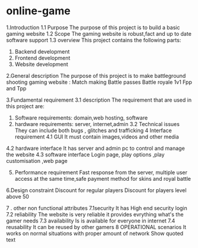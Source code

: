 # online-game
1.Introduction
1.1 Purpose
The purpose of this project is to build a basic gaming website
1.2 Scope
The gaming website is robust,fact and up to date software support
1.3 overview
This project contains the following parts:
1) Backend development
2) Frontend development
3) Website development

2.General description
The purpose of this project is to make battleground shooting gaming website :
Match making
Battle passes
Battle royale
1v1
Fpp and Tpp



3.Fundamental requirement 
3.1 description 
The requirement that are used in this project are:
1) Software requirements: domain,web hosting, software
2) hardware requirements: server, internet,admin 
3.2 Technical issues
They can include both bugs , glitches and trafficking 
4 Interface requirement 
4.1 GUI
It must contain images,videos and other media

4.2 hardware interface
It has server and admin pc to control and manage the website
4.3 software interface 
Login page, play options ,play customisation ,web page

5. Performance requirement 
Fast response from the server, multiple user access at the same time,safe payment method for skins and royal battle 


6.Design constraint
Discount for regular players
Discount for players level above 50

7 . other non functional attributes
7.1security
It has High end security login 
7.2 reliability 
The website is very reliable it provides evrything what's the gamer needs 
7.3 availability 
Is is available for everyone in internet 
7.4 reusability
 It can be reused by other gamers
8 OPERATIONAL scenarios
It works on normal situations with proper amount of network
Show quoted text
